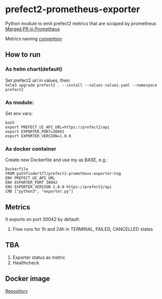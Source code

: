 # prefect2-prometheus-exporter
Python module to emit prefect2 metrics that are scraped by prometheus
[Merged PR in Prometheus]([url](https://github.com/prometheus/docs/pull/2427))

Metrics naming [convention](https://prometheus.io/docs/practices/naming/)

## How to run

### As helm chart(default)
Set prefect2 url in values, then: \
`helm3 upgrade prefect2 . --install --values values.yaml --namespace prefect2`

### As module:
Set env vars:
```
bash
export PREFECT_UI_API_URL=https://prefect2/api
export EXPORTER_PORT=30042
export EXPORTER_VERSION=1.0.0
```

### As docker container
Create new Dockerfile and use my as BASE, e.g.:
```
Dockerfile
FROM pathfinder177/prefect2-prometheus-exporter:tag
ENV PREFECT_UI_API_URL 
ENV EXPORTER_PORT 30042
ENV EXPORTER_VERSION 1.0.0 https://prefect2/api
CMD ["python3", "exporter.py"]
```

## Metrics
It exports on port 30042 by default:
1. Flow runs for 1h and 24h in TERMINAL, FAILED, CANCELLED states

## TBA
1. Exporter status as metric
2. Healthcheck

## Docker image
[Repository](https://hub.docker.com/repository/docker/pathfinder177/prefect2-prometheus-exporter/tags?page=1&ordering=last_updated)

